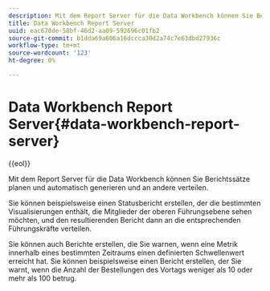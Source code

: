```yaml
---
description: Mit dem Report Server für die Data Workbench können Sie Berichtssätze planen und automatisch generieren und an andere verteilen.
title: Data Workbench Report Server
uuid: eac678de-58bf-46d2-aa09-592696c01fb2
source-git-commit: b1dda69a606a16dccca30d2a74c7e63dbd27936c
workflow-type: tm+mt
source-wordcount: '123'
ht-degree: 0%

---
```



# Data Workbench Report Server{#data-workbench-report-server}

{{eol}}

Mit dem Report Server für die Data Workbench können Sie Berichtssätze planen und automatisch generieren und an andere verteilen.

Sie können beispielsweise einen Statusbericht erstellen, der die bestimmten Visualisierungen enthält, die Mitglieder der oberen Führungsebene sehen möchten, und den resultierenden Bericht dann an die entsprechenden Führungskräfte verteilen.

Sie können auch Berichte erstellen, die Sie warnen, wenn eine Metrik innerhalb eines bestimmten Zeitraums einen definierten Schwellenwert erreicht hat. Sie können beispielsweise einen Bericht erstellen, der Sie warnt, wenn die Anzahl der Bestellungen des Vortags weniger als 10 oder mehr als 100 betrug.
